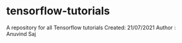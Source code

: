 # tensorflow-tutorials
A repository for all Tensorflow tutorials
Created: 21/07/2021
Author : Anuvind Saj
